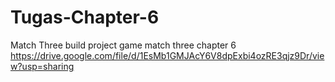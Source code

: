 # Tugas-Chapter-6
Match Three
build project game match three chapter 6
https://drive.google.com/file/d/1EsMb1GMJAcY6V8dpExbi4ozRE3qjz9Dr/view?usp=sharing
